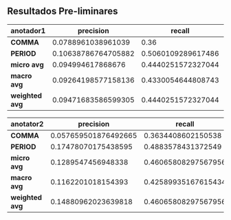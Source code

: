 ## Resultados Pre-liminares


| anotador1        | precision           | recall             | f1-score            | support |
|------------------|---------------------|--------------------|---------------------|---------|
| **COMMA**        | 0.0788961038961039  | 0.36               | 0.12942743009320906 | 675     |
| **PERIOD**       | 0.10638786764705882 | 0.5060109289617486 | 0.17581165749003227 | 915     |
| **micro avg**    | 0.094994617868676   | 0.4440251572327044 | 0.1565063178896032  | 1590    |
| **macro avg**    | 0.09264198577158136 | 0.4330054644808743 | 0.15261954379162068 | 1590    |
| **weighted avg** | 0.09471683586599305 | 0.4440251572327044 | 0.15612024019892806 | 1590    |


| anotator2        | precision            | recall              | f1-score            | support |
|------------------|----------------------|---------------------|---------------------|---------|
| **COMMA**        | 0.057659501876492665 | 0.3634408602150538  | 0.09952885747938753 | 465     |
| **PERIOD**       | 0.17478070175438595  | 0.4883578431372549  | 0.2574289405684755  | 1632    |
| **micro avg**    | 0.1289547456948338   | 0.46065808297567956 | 0.20150187734668337 | 2097    |
| **macro avg**    | 0.1162201018154393   | 0.42589935167615434 | 0.1784788990239315  | 2097    |
| **weighted avg** | 0.14880962023639818  | 0.46065808297567956 | 0.2224153312997936  | 2097    |
